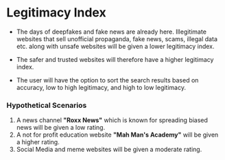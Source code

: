 # Legitimacy Index

* The days of deepfakes and fake news are already here. Illegitimate websites that sell unofficial propaganda, fake news, scams, illegal data etc. along with unsafe websites will be given a lower legitimacy index.

* The safer and trusted websites will therefore have a higher legitimacy index.

* The user will have the option to sort the search results based on accuracy, low to high legitimacy, and high to low legitimacy.


### Hypothetical Scenarios

1) A news channel **"Roxx News"** which is known for spreading biased news will be given a low rating.
2) A not for profit education website **"Mah Man's Academy"** will be given a higher rating.
3) Social Media and meme websites will be given a moderate rating.
